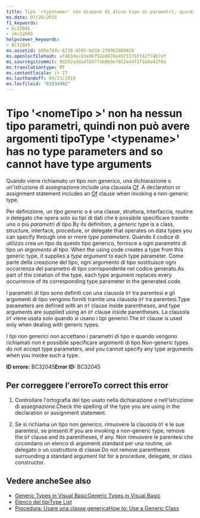 ```yaml
---
title: Tipo '<typename>' non dispone di alcun tipo di parametri, quindi non può avere argomenti tipo
ms.date: 07/20/2015
f1_keywords:
- bc32045
- vbc32045
helpviewer_keywords:
- BC32045
ms.assetid: b86e784c-6718-4585-bd39-2f0982068828
ms.openlocfilehash: af463dec83ed0792e6678e497157bff42f7467af
ms.sourcegitcommit: 9b552addadfb57fab0b9e7852ed4f1f1b8a42f8e
ms.translationtype: MT
ms.contentlocale: it-IT
ms.lasthandoff: 04/23/2019
ms.locfileid: "61934992"
---
```

# <a name="type-typename-has-no-type-parameters-and-so-cannot-have-type-arguments"></a><span data-ttu-id="715f5-102">Tipo '\<nomeTipo >' non ha nessun tipo parametri, quindi non può avere argomenti tipo</span><span class="sxs-lookup"><span data-stu-id="715f5-102">Type '\<typename>' has no type parameters and so cannot have type arguments</span></span>
<span data-ttu-id="715f5-103">Quando viene richiamato un tipo non generico, una dichiarazione o un'istruzione di assegnazione include una clausola [Of](../../visual-basic/language-reference/statements/of-clause.md) .</span><span class="sxs-lookup"><span data-stu-id="715f5-103">A declaration or assignment statement includes an [Of](../../visual-basic/language-reference/statements/of-clause.md) clause when invoking a non-generic type.</span></span>  
  
 <span data-ttu-id="715f5-104">Per definizione, un *tipo generic* o è una classe, struttura, interfaccia, routine o delegato che opera solo su tipi di dati che è possibile specificare tramite uno o più *parametri di tipo*.</span><span class="sxs-lookup"><span data-stu-id="715f5-104">By its definition, a *generic type* is a class, structure, interface, procedure, or delegate that operates on data types you can specify through one or more *type parameters*.</span></span> <span data-ttu-id="715f5-105">Quando il codice di utilizzo crea un tipo da questo tipo generico, fornisce a ogni parametro di tipo un *argomento di tipo* .</span><span class="sxs-lookup"><span data-stu-id="715f5-105">When the using code creates a type from this generic type, it supplies a *type argument* to each type parameter.</span></span> <span data-ttu-id="715f5-106">Come parte della creazione del tipo, ogni argomento di tipo sostituisce ogni occorrenza del parametro di tipo corrispondente nel codice generato.</span><span class="sxs-lookup"><span data-stu-id="715f5-106">As part of the creation of the type, each type argument replaces every occurrence of its corresponding type parameter in the generated code.</span></span>  
  
 <span data-ttu-id="715f5-107">I parametri di tipo sono definiti con una clausola `Of` tra parentesi e gli argomenti di tipo vengono forniti tramite una clausola `Of` tra parentesi.</span><span class="sxs-lookup"><span data-stu-id="715f5-107">Type parameters are defined with an `Of` clause inside parentheses, and type arguments are supplied using an `Of` clause inside parentheses.</span></span> <span data-ttu-id="715f5-108">La clausola `Of` viene usata solo quando si usano i tipi generici.</span><span class="sxs-lookup"><span data-stu-id="715f5-108">The `Of` clause is used only when dealing with generic types.</span></span>  
  
 <span data-ttu-id="715f5-109">I tipi non generici non accettano i parametri di tipo e quando vengono richiamati non è possibile specificare argomenti di tipo.</span><span class="sxs-lookup"><span data-stu-id="715f5-109">Non-generic types do not accept type parameters, and you cannot specify any type arguments when you invoke such a type.</span></span>  
  
 <span data-ttu-id="715f5-110">**ID errore:** BC32045</span><span class="sxs-lookup"><span data-stu-id="715f5-110">**Error ID:** BC32045</span></span>  
  
## <a name="to-correct-this-error"></a><span data-ttu-id="715f5-111">Per correggere l'errore</span><span class="sxs-lookup"><span data-stu-id="715f5-111">To correct this error</span></span>  
  
1. <span data-ttu-id="715f5-112">Controllare l'ortografia del tipo usato nella dichiarazione o nell'istruzione di assegnazione.</span><span class="sxs-lookup"><span data-stu-id="715f5-112">Check the spelling of the type you are using in the declaration or assignment statement.</span></span>  
  
2. <span data-ttu-id="715f5-113">Se si richiama un tipo non generico, rimuovere la clausola `Of` e le sue parentesi, se presenti.</span><span class="sxs-lookup"><span data-stu-id="715f5-113">If you are invoking a non-generic type, remove the `Of` clause and its parentheses, if any.</span></span> <span data-ttu-id="715f5-114">Non rimuovere le parentesi che circondano un elenco di argomenti standard per una routine, un delegato o un costruttore di classe.</span><span class="sxs-lookup"><span data-stu-id="715f5-114">Do not remove parentheses surrounding a standard argument list for a procedure, delegate, or class constructor.</span></span>  
  
## <a name="see-also"></a><span data-ttu-id="715f5-115">Vedere anche</span><span class="sxs-lookup"><span data-stu-id="715f5-115">See also</span></span>

- [<span data-ttu-id="715f5-116">Generic Types in Visual Basic</span><span class="sxs-lookup"><span data-stu-id="715f5-116">Generic Types in Visual Basic</span></span>](../../visual-basic/programming-guide/language-features/data-types/generic-types.md)
- [<span data-ttu-id="715f5-117">Elenco dei tipi</span><span class="sxs-lookup"><span data-stu-id="715f5-117">Type List</span></span>](../../visual-basic/language-reference/statements/type-list.md)
- [<span data-ttu-id="715f5-118">Procedura: Usare una classe generica</span><span class="sxs-lookup"><span data-stu-id="715f5-118">How to: Use a Generic Class</span></span>](../../visual-basic/programming-guide/language-features/data-types/how-to-use-a-generic-class.md)
